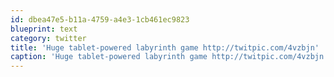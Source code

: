 ```yaml
---
id: dbea47e5-b11a-4759-a4e3-1cb461ec9823
blueprint: text
category: twitter
title: 'Huge tablet-powered labyrinth game http://twitpic.com/4vzbjn'
caption: 'Huge tablet-powered labyrinth game http://twitpic.com/4vzbjn'
---
```

